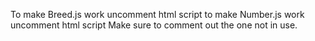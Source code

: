 To make Breed.js work uncomment html script
to make Number.js work uncomment html script
Make sure to comment out the one not in use. 